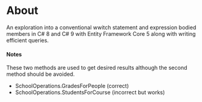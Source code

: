 ﻿# About

An exploration into a conventional wwitch statement and expression bodied members in C# 8 and C# 9 with Entity Framework Core 5 along with writing efficient queries.

#### Notes

These two methods are used to get desired results although the second method should be avoided.

- SchoolOperations.GradesForPeople (correct)
- SchoolOperations.StudentsForCourse (incorrect but works)

